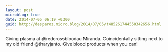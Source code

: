 ```yaml
---
layout: post
microblog: true
date: 2014-07-05 06:19 +0300
guid: http://desparoz.micro.blog/2014/07/05/t485261744550342656.html
---
```

Giving plasma at @redcrossbloodau Miranda. Coincidentally sitting next to my old friend @tharyjanto. Give blood products when you can!
